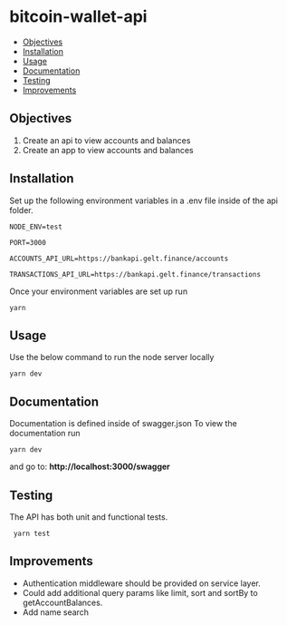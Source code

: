# bitcoin-wallet-api

- [Objectives](#objectives)
- [Installation](#installation)
- [Usage](#usage)
- [Documentation](#documentation)
- [Testing](#testing)
- [Improvements](#improvements)


## Objectives
1. Create an api to view accounts and balances
2. Create an app to view accounts and balances
 
## Installation
Set up the following environment variables in a .env file inside of the api folder. 
````
NODE_ENV=test

PORT=3000

ACCOUNTS_API_URL=https://bankapi.gelt.finance/accounts

TRANSACTIONS_API_URL=https://bankapi.gelt.finance/transactions
````
Once your environment variables are set up run
```
yarn
```     

## Usage
Use the below command to run the node server locally
```
yarn dev
```

## Documentation
Documentation is defined inside of swagger.json
To view the documentation run
```
yarn dev
```
 and go to: 
**http://localhost:3000/swagger**



## Testing
The API has both unit and functional tests. 
```
 yarn test
```

## Improvements
* Authentication middleware should be provided on service layer. 
* Could add additional query params like limit, sort and sortBy to getAccountBalances. 
* Add name search



